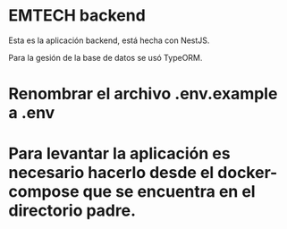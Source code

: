 # EMTECH backend

Esta es la aplicación backend, está hecha con NestJS.

Para la gesión de la base de datos se usó TypeORM.

# Renombrar el archivo .env.example a .env

# Para levantar la aplicación es necesario hacerlo desde el docker-compose que se encuentra en el directorio padre.
